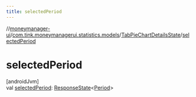 ```yaml
---
title: selectedPeriod
---
```

//[moneymanager-ui](../../../index.html)/[com.tink.moneymanagerui.statistics.models](../index.html)/[TabPieChartDetailsState](index.html)/[selectedPeriod](selected-period.html)



# selectedPeriod



[androidJvm]\
val [selectedPeriod](selected-period.html): [ResponseState](../../com.tink.service.network/-response-state/index.html)&lt;[Period](../../com.tink.model.time/-period/index.html)&gt;




